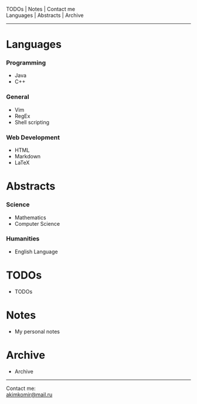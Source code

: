 TODOs | Notes | Contact me  
Languages | Abstracts | Archive

---

# Languages #
### Programming ###
  - Java
  - C++
### General ###
  - Vim
  - RegEx
  - Shell scripting
### Web Development ###
  - HTML
  - Markdown
  - LaTeX

# Abstracts #
### Science ###
  - Mathematics
  - Computer Science
### Humanities ###
  - English Language

# TODOs # 
  - TODOs

# Notes # 
  - My personal notes

# Archive #
  - Archive

---
Contact me:  
akimkomir@mail.ru
